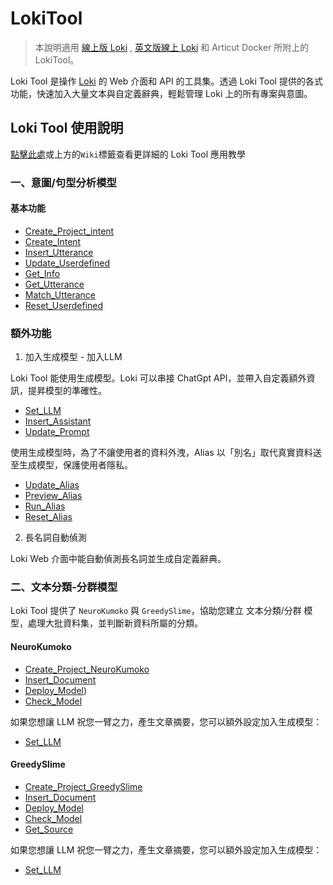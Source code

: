 # LokiTool 
> 本說明適用 [線上版 Loki](https://api.droidtown.co/loki/) , [英文版線上 Loki](https://api.droidtown.co/loki/) 和 Articut Docker 所附上的 LokiTool。


Loki Tool 是操作 [Loki](https://api.droidtown.co/loki/) 的 Web 介面和 API 的工具集。透過 Loki Tool 提供的各式功能，快速加入大量文本與自定義辭典，輕鬆管理 Loki 上的所有專案與意圖。

## Loki Tool 使用說明

[點擊此處](https://github.com/Droidtown/LokiTool_Doc/wiki/Home)或上方的`Wiki`標籤查看更詳細的 Loki Tool 應用教學

### 一、意圖/句型分析模型
#### 基本功能
- [Create_Project_intent](https://github.com/Droidtown/LokiTool_Doc/blob/main/LokiCall/Func_Create_Project_intent.md)
- [Create_Intent](https://github.com/Droidtown/LokiTool_Doc/blob/main/LokiCall/Func_Create_Intent.md)
- [Insert_Utterance](https://github.com/Droidtown/LokiTool_Doc/blob/main/LokiCall/Func_Insert_Utterance.md)
- [Update_Userdefined](https://github.com/Droidtown/LokiTool_Doc/blob/main/LokiCall/Func_Update_Userdefined.md)
- [Get_Info](https://github.com/Droidtown/LokiTool_Doc/blob/main/LokiCall/Func_Get_Info.md)
- [Get_Utterance](https://github.com/Droidtown/LokiTool_Doc/blob/main/LokiCall/Func_Get_Utterance.md)
- [Match_Utterance](https://github.com/Droidtown/LokiTool_Doc/blob/main/LokiCall/Func_Match_Utterance.md)
- [Reset_Userdefined](https://github.com/Droidtown/LokiTool_Doc/blob/main/LokiCall/Func_Reset_Userdefined.md)

### 額外功能
1. 加入生成模型 - 加入LLM

Loki Tool 能使用生成模型。Loki 可以串接 ChatGpt API，並帶入自定義額外資訊，提昇模型的準確性。
- [Set_LLM](https://github.com/Droidtown/LokiTool_Doc/blob/main/LokiCall/Func_Set_LLM.md)
- [Insert_Assistant](https://github.com/Droidtown/LokiTool_Doc/blob/main/LokiCall/Func_Insert_Assistant.md)
- [Update_Prompt](https://github.com/Droidtown/LokiTool_Doc/blob/main/LokiCall/Func_Update_Prompt.md)

使用生成模型時，為了不讓使用者的資料外洩，Alias 以「別名」取代真實資料送至生成模型，保護使用者隱私。
- [Update_Alias](https://github.com/Droidtown/LokiTool_Doc/blob/main/LokiCall/Func_Update_Alias.md)
- [Preview_Alias](https://github.com/Droidtown/LokiTool_Doc/blob/main/LokiCall/Func_Preview_Alias.md)
- [Run_Alias](https://github.com/Droidtown/LokiTool_Doc/blob/main/LokiCall/Func_Run_Alias.md)
- [Reset_Alias](https://github.com/Droidtown/LokiTool_Doc/blob/main/LokiCall/Func_Reset_Alias.md)

2. 長名詞自動偵測

Loki Web 介面中能自動偵測長名詞並生成自定義辭典。

### 二、文本分類-分群模型
Loki Tool 提供了 `NeuroKumoko` 與 `GreedySlime`，協助您建立 文本分類/分群 模型，處理大批資料集，並判斷新資料所屬的分類。

#### NeuroKumoko
- [Create_Project_NeuroKumoko](https://github.com/Droidtown/LokiTool_Doc/blob/main/LokiCall/Func_Create_Project_NeuroKumoko)
- [Insert_Document](https://github.com/Droidtown/LokiTool_Doc/blob/main/LokiCall/Func_Insert_Document)
- [Deploy_Model](https://github.com/Droidtown/LokiTool_Doc/blob/main/LokiCall/Func_Deploy_Model))
- [Check_Model](https://github.com/Droidtown/LokiTool_Doc/blob/main/LokiCall/Func_Check_Model)

如果您想讓 LLM 祝您一臂之力，產生文章摘要，您可以額外設定加入生成模型：
- [Set_LLM](https://github.com/Droidtown/LokiTool_Doc/blob/main/LokiCall/Func_Set_LLM)

#### GreedySlime
- [Create_Project_GreedySlime](https://github.com/Droidtown/LokiTool_Doc/blob/main/LokiCall/Func_Create_Project_GreedySlime)
- [Insert_Document](https://github.com/Droidtown/LokiTool_Doc/blob/main/LokiCall/Func_Insert_Document)
- [Deploy_Model](https://github.com/Droidtown/LokiTool_Doc/blob/main/LokiCall/Func_Deploy_Model)
- [Check_Model](https://github.com/Droidtown/LokiTool_Doc/blob/main/LokiCall/Func_Check_Model)
- [Get_Source](https://github.com/Droidtown/LokiTool_Doc/blob/main/LokiCall/Func_Get_Source)

如果您想讓 LLM 祝您一臂之力，產生文章摘要，您可以額外設定加入生成模型：
- [Set_LLM](https://github.com/Droidtown/LokiTool_Doc/blob/main/LokiCall/Func_Set_LLM)
